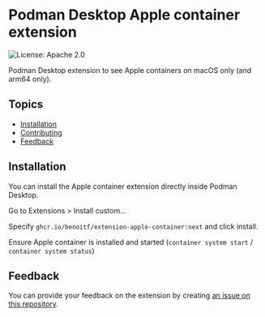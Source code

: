 # Podman Desktop Apple container extension

![License: Apache 2.0](https://img.shields.io/badge/license-Apache%202.0-blue)

Podman Desktop extension to see Apple containers on macOS only (and arm64 only).

## Topics
- [Installation](#installation)
- [Contributing](#contributing)
- [Feedback](#feedback)

## Installation

You can install the Apple container extension directly inside Podman Desktop.

Go to Extensions > Install custom...

Specify `ghcr.io/benoitf/extension-apple-container:next` and click install.

Ensure Apple container is installed and started (`container system start` / `container system status`)

## Feedback

You can provide your feedback on the extension by creating [an issue on this repository](https://github.com/benoitf/extension-apple-container/issues).